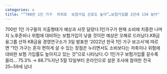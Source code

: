 ```yaml
---
categories: a
title: "“700만 1인 가구  의외로  보험가입 선호도 높아”…보험가입률 2년새 134 늘어"
---
```

700만 1인 가구들의 지출형태가 예상과 사뭇 달랐다.1인가구가 현재 소비에 치중한 나머지 노후준비나 위험에 대비하는 보험가입이 낮을 것이란 예상은 오해로 드러났다.KB금융그룹 산하 KB금융 경영연구소가 3일 발표한 ‘2022년 한국 1인 가구 보고서’에 따르면 “1인 가구는 혼자 편하게 살 수 있는 장점은 누리면서도 소비보다는 저축이나 위험에 대비한 보험 가입률도 높아지고 있는 것”으로 나타났다.◇ 1인가구 보험가입률 갈수록 올라… 75.3% → 88.7%지난 5월 12일부터 온라인으로 설문 조사에 참여한 전국 25~59세 남녀